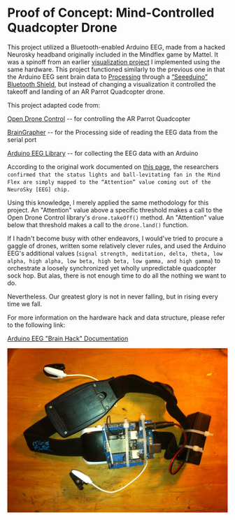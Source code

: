# Proof of Concept: Mind-Controlled Quadcopter Drone #

This project utilized a Bluetooth-enabled Arduino EEG, made from a hacked Neurosky headband originally included in the Mindflex game by Mattel. It was a spinoff from an earlier [visualization project](https://github.com/wobkat/mind-controlled-cellular-automata) I implemented using the same hardware. This project functioned similarly to the previous one in that the Arduino EEG sent brain data to [Processing](https://processing.org) through a [“Seeeduino” Bluetooth Shield](http://wiki.seeedstudio.com/wiki/Bluetooth_Shield), but instead of changing a visualization it controlled the takeoff and landing of an AR Parrot Quadcopter drone.

This project adapted code from:

[Open Drone Control](https://github.com/opendronecontrol/odc) -- for controlling the AR Parrot Quadcopter

[BrainGrapher](https://github.com/kitschpatrol/BrainGrapher) -- for the Processing side of reading the EEG data from the serial port

[Arduino EEG Library](https://github.com/kitschpatrol/Brain) -- for collecting the EEG data with an Arduino

According to the original work documented on [this page](http://www.frontiernerds.com/brain-hack), the researchers `confirmed that the status lights and ball-levitating fan in the Mind Flex are simply mapped to the “Attention” value coming out of the NeuroSky [EEG] chip.`

Using this knowledge, I merely applied the same methodology for this project. An "Attention" value above a specific threshold makes a call to the Open Drone Control library's `drone.takeOff()` method. An "Attention" value below that threshold makes a call to the `drone.land()` function.

If I hadn't become busy with other endeavors, I would've tried to procure a gaggle of drones, written some relatively clever rules, and used the Arduino EEG's additional values (`signal strength, meditation, delta, theta, low alpha, high alpha, low beta, high beta, low gamma, and high gamma`) to orchestrate a loosely synchronized yet wholly unpredictable quadcopter sock hop. But alas, there is not enough time to do all the nothing we want to do.

Nevertheless. Our greatest glory is not in never falling, but in rising every time we fall. 

For more information on the hardware hack and data structure, please refer to the following link:

[Arduino EEG "Brain Hack" Documentation](http://www.frontiernerds.com/brain-hack)

![eeg](arduino-eeg.jpg)
